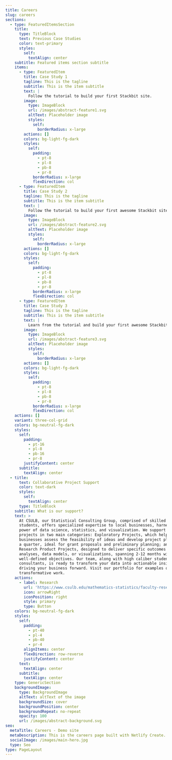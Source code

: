 ```yaml
---
title: Careers
slug: careers
sections:
  - type: FeaturedItemsSection
    title:
      type: TitleBlock
      text: Previous Case Studies
      color: text-primary
      styles:
        self:
          textAlign: center
    subtitle: Featured items section subtitle
    items:
      - type: FeaturedItem
        title: Case Study 1
        tagline: This is the tagline
        subtitle: This is the item subtitle
        text: |
          Follow the tutorial to build your first Stackbit site.
        image:
          type: ImageBlock
          url: /images/abstract-feature1.svg
          altText: Placeholder image
          styles:
            self:
              borderRadius: x-large
        actions: []
        colors: bg-light-fg-dark
        styles:
          self:
            padding:
              - pt-8
              - pl-8
              - pb-8
              - pr-8
            borderRadius: x-large
            flexDirection: col
      - type: FeaturedItem
        title: Case Study 2
        tagline: This is the tagline
        subtitle: This is the item subtitle
        text: |
          Follow the tutorial to build your first awesome Stackbit site.
        image:
          type: ImageBlock
          url: /images/abstract-feature2.svg
          altText: Placeholder image
          styles:
            self:
              borderRadius: x-large
        actions: []
        colors: bg-light-fg-dark
        styles:
          self:
            padding:
              - pt-8
              - pl-8
              - pb-8
              - pr-8
            borderRadius: x-large
            flexDirection: col
      - type: FeaturedItem
        title: Case Study 3
        tagline: This is the tagline
        subtitle: This is the item subtitle
        text: |
          Learn from the tutorial and build your first awesome Stackbit site.
        image:
          type: ImageBlock
          url: /images/abstract-feature3.svg
          altText: Placeholder image
          styles:
            self:
              borderRadius: x-large
        actions: []
        colors: bg-light-fg-dark
        styles:
          self:
            padding:
              - pt-8
              - pl-8
              - pb-8
              - pr-8
            borderRadius: x-large
            flexDirection: col
    actions: []
    variant: three-col-grid
    colors: bg-neutral-fg-dark
    styles:
      self:
        padding:
          - pt-16
          - pl-8
          - pb-16
          - pr-8
        justifyContent: center
      subtitle:
        textAlign: center
  - title:
      text: Collaborative Project Support
      color: text-dark
      styles:
        self:
          textAlign: center
      type: TitleBlock
    subtitle: What is our support?
    text: >
      At CSULB, our Statistical Consulting Group, comprised of skilled graduate
      students, offers specialized expertise to local businesses, harnessing the
      power of data science, statistics, and visualization. We support business
      projects in two main categories: Exploratory Projects, which help
      businesses assess the feasibility of ideas and develop project plans over
      a quarter, ideal for grant proposals and preliminary planning; and
      Research Product Projects, designed to deliver specific outcomes like
      analyses, data models, or visualizations, spanning 2-12 months with
      well-defined objectives. Our team, along with high caliber student
      consultants, is ready to transform your data into actionable insights,
      driving your business forward. Visit our portfolio for examples of our
      transformative work.
    actions:
      - label: Research
        url: 'https://www.csulb.edu/mathematics-statistics/faculty-research'
        icon: arrowRight
        iconPosition: right
        style: primary
        type: Button
    colors: bg-neutral-fg-dark
    styles:
      self:
        padding:
          - pt-40
          - pl-4
          - pb-40
          - pr-4
        alignItems: center
        flexDirection: row-reverse
        justifyContent: center
      text:
        textAlign: center
      subtitle:
        textAlign: center
    type: GenericSection
    backgroundImage:
      type: BackgroundImage
      altText: altText of the image
      backgroundSize: cover
      backgroundPosition: center
      backgroundRepeat: no-repeat
      opacity: 100
      url: /images/abstract-background.svg
seo:
  metaTitle: Careers - Demo site
  metaDescription: This is the careers page built with Netlify Create.
  socialImage: /images/main-hero.jpg
  type: Seo
type: PageLayout
---
```

